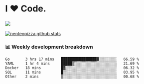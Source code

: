 # I ❤️ Code.

### ![](http://img.shields.io/badge/Go-language-blue?style=for-the-badge&logo=appveyor)
[![nentenpizza github stats](https://github-readme-stats.vercel.app/api?username=nentenpizza&count_private=true)](https://github.com/anuraghazra/github-readme-stats)

### 📊 Weekly development breakdown

<!--START_SECTION:waka-->
```text
Go       3 hrs 17 mins   ████████████████▓░░░░░░░░   66.59 % 
YAML     1 hr 4 mins     █████▒░░░░░░░░░░░░░░░░░░░   21.69 % 
Docker   18 mins         █▓░░░░░░░░░░░░░░░░░░░░░░░   06.32 % 
SQL      11 mins         █░░░░░░░░░░░░░░░░░░░░░░░░   03.95 % 
Other    2 mins          ▒░░░░░░░░░░░░░░░░░░░░░░░░   00.68 % 
```
<!--END_SECTION:waka-->

